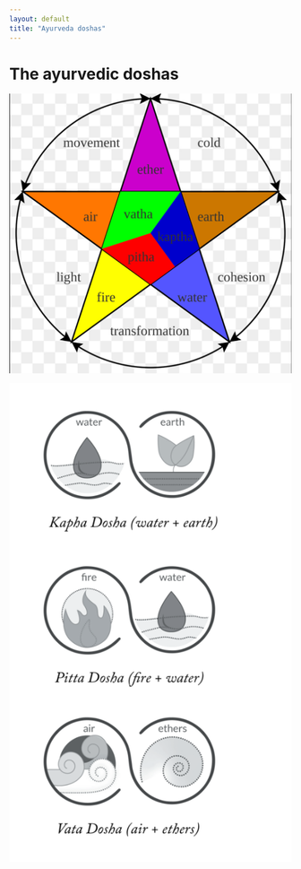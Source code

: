 ```yaml
---
layout: default
title: "Ayurveda doshas"
---
```

# The ayurvedic doshas




![](media/IMG_4275.jpeg)

![](media/cleanshot_2024-06-10-at-16-48-43@2x.png)